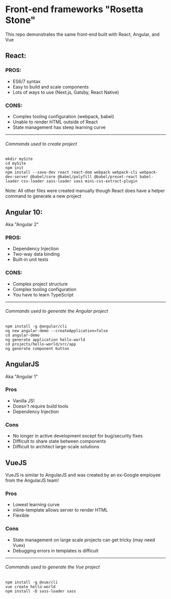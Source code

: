 # Front-end frameworks "Rosetta Stone"

This repo demonstrates the same front-end built with React, Angular, and Vue



## React:

### PROS:

- ES6/7 syntax
- Easy to build and scale components
- Lots of ways to use (Next.js, Gatsby, React Native)

### CONS:

- Complex tooling configuration (webpack, babel)
- Unable to render HTML outside of React
- State management has steep learning curve

---

###### Commands used to create project

```
mkdir mySite
cd mySite
npm init
npm install --save-dev react react-dom webpack webpack-cli webpack-dev-server @babel/core @babel/polyfill @babel/preset-react babel-loader css-loader sass-loader sass mini-css-extract-plugin
```

Note: All other files were created manually though React does have a helper command to generate a new project



## Angular 10:

Aka "Angular 2"

### PROS:

- Dependency Injection
- Two-way data binding
- Built-in unit tests

### CONS:

- Complex project structure
- Complex tooling configuration
- You have to learn TypeScript

---

###### Commands used to generate the Angular project

```
npm install -g @angular/cli
ng new angular-demo --createApplication=false
cd angular-demo
ng generate application hello-world
cd projects/hello-world/src/app
ng generate component button
```



## AngularJS

Aka "Angular 1"

### Pros

- Vanilla JS!
- Doesn't require build tools
- Dependency Injection

### Cons

- No longer in active development except for bug/security fixes
- Difficult to share state between components
- Difficult to architect large-scale solutions



## VueJS

VueJS is similar to AngularJS and was created by an ex-Google employee from the AngularJS team!

### Pros

- Lowest learning curve
- inline-template allows server to render HTML
- Flexible

### Cons

- State management on large scale projects can get tricky (may need Vuex)
- Debugging errors in templates is difficult

---

###### Commands used to generate the Vue project

```
npm install -g @vue/cli
vue create hello-world
npm install -D sass-loader sass
```